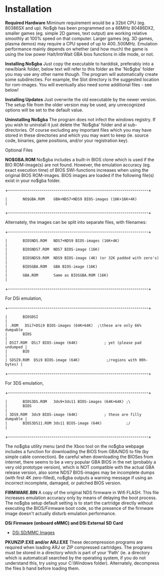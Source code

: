 # Installation


**Required Hardware**
Miminum requirement would be a 32bit CPU (eg. 80386SX and up). No\$gb
has been programmed on a 66MHz 80486DX2, smaller games (eg. simple 2D
games, text output) are working relative smoothly at 100% speed on that
computer. Larger games (eg. 3D games, plasma demos) may require a CPU
speed of up to 400..500MHz.
Emulation performance mainly depends on whether (and how much) the game
is using the low power Halt/IntrWait GBA bios functions in idle mode, or
not.

**Installing No\$gba**
Just copy the executable to harddisk, preferably into a new/blank
folder, below text will refer to this folder as the \'No\$gba\' folder
you may use any other name though. The program will automatically create
some subdirecties. For example, the Slot directory is the suggested
location for rom-images.
You will eventually also need some additional files - see below!

**Installing Updates**
Just overwrite the old executable by the newer version. The setup file
from the older version may be used, any unrecognized options will be set
to the default value.

**Uninstalling No\$gba**
The program does not infect the windows registry. If you wish to
uninstall it just delete the \'No\$gba\' folder and al
sub-directories.
Of course excluding any important files which you may have stored in
these directories and which you may want to keep (ie. source code,
binaries, game positions, and/or your registration key).

Optional Files

**NO\$GBA.ROM**
No\$gba includes a built-in BIOS clone which is used if the BIO
ROM-image(s) are not found. However, the emulation accuracy (eg. exact
execution time) of BIOS SWI-functions increases when using the original
BIOS ROM-images. BIOS images are loaded if the following file(s) exist
in your no\$gba folder.

+-----------------------------------------------------------------------+
```
|       NO$GBA.ROM    GBA+NDS7+NDS9 BIOS-images (16K+16K+4K)            |
```
+-----------------------------------------------------------------------+

Alternately, the images can be split into separate files, with
filenames:

+-----------------------------------------------------------------------+
```
|       BIOSNDS.ROM   NDS7+NDS9 BIOS-images (16K+4K)                    |
|       BIOSNDS7.ROM  NDS7 BIOS-image (16K)                             |
|       BIOSNDS9.ROM  NDS9 BIOS-image (4K) (or 32K padded with zero's)  |
|       BIOSGBA.ROM   GBA BIOS-image (16K)                              |
|       GBA.ROM       Same as BIOSGBA.ROM (16K)                         |
```
+-----------------------------------------------------------------------+

For DSi emulation,

+-----------------------------------------------------------------------+
```
|       BIOSDSI                                                         |
| .ROM   DSi7+DSi9 BIOS-images (64K+64K)  ;\these are only 66% dumpable 
|       BIOS                                                            |
| DSI7.ROM  DSi7 BIOS-image (64K)            ; yet (please pad undumped |
|       BIO                                                             |
| SDSI9.ROM  DSi9 BIOS-image (64K)            ;/regions with 00h-bytes) |
```
+-----------------------------------------------------------------------+

For 3DS emulation,

+-----------------------------------------------------------------------+
```
|       BIOS3DS.ROM   3ds9+3ds11 BIOS-images (64K+64K) ;\               
|       BIOS                                                            |
| 3DS9.ROM  3ds9 BIOS-image (64K)            ; these are filly dumpable |
|       BIOS3DS11.ROM 3ds11 BIOS-image (64K)           ;/               |
```
+-----------------------------------------------------------------------+

The no\$gba utility menu (and the Xboo tool on the no\$gba webpage
includes a function for downloading the BIOS from GBA/NDS to file (by
simple cable connection).
Be careful when downloading the BIOSes from internet, there seems to be
a very popular GBA BIOS in the net (probably a very old prototype
version), which is NOT compatible with the actual GBA release version,
also some NDS7 BIOS-images may be incomplete dumps (with first 4K
zero-filled), no\$gba outputs a warning message if using an incorrect
incomplete, damaged, or patched BIOS version.

**FIRMWARE.BIN**
A copy of the original NDS firmware in Wifi FLASH. This file increases
emulation accuracy only by means of delaying the boot process. The
no\$gba setup default setting is to start the cartridge directly
without executing the BIOS/Firmware boot code, so the presence of the
firmware image doesn\'t actually disturb emulation performance.

**DSi Firmware (onboard eMMC) and DSi External SD Card**
- [DSi SD/MMC Images](./dsisdmmcimages.md)

**PKUNZIP.EXE and/or ARJ.EXE**
These decompression programs are required when loading ARJ or ZIP
compressed cartridges. The programs must be stored in a directory which
is part of your \'Path\' (ie. a directory which is automaticall
searched by the operating system, if you do not understand this, try
using your C:\\Windows folder). Alternately, decompress the files b
hand before loading them.




